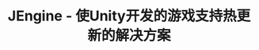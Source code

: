 ---
title: JEngine - 使Unity开发的游戏支持热更新的解决方案
home: true
lang: zh-CN
heroImage: /logo.png
heroText: JEngine
tagline: 使Unity开发的游戏支持热更新的解决方案
actions:
  - text: 快速开始 →
    link: /zh/documents/
    type: primary
features:
- title: 易用
  details: 针对Unity开发者设计的开箱即用的框架，轻松制作可以热更新的游戏。
- title: 强大
  details: 框架进行了集成以及完善的封装，无需关注热更原理即可使用强大的功能。
- title: 轻量
  details: 仅需下载并打开框架，就可以开始制作可热更新的游戏，无额外硬性要求。
footer: MIT Licensed | Copyright © 2020-present JasonXuDeveloper
---